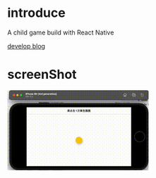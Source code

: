 # introduce
A child game build with React Native

[develop blog](https://dashuaibi.asia/blog/posts-output/2024-04-01-react-native%E6%96%B0%E6%89%8B%E5%81%9A%E4%B8%AA%E5%B0%8F%E6%B8%B8%E6%88%8F/)

# screenShot
![图-0](/doc/2024-05-06-44.gif)  
